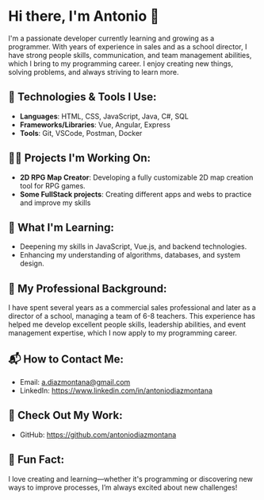 # Hi there, I'm Antonio 👋

I'm a passionate developer currently learning and growing as a programmer. With years of experience in sales and as a school director, I have strong people skills, communication, and team management abilities, which I bring to my programming career. I enjoy creating new things, solving problems, and always striving to learn more.

## 🚀 Technologies & Tools I Use:
- **Languages**: HTML, CSS, JavaScript, Java, C#, SQL
- **Frameworks/Libraries**: Vue, Angular, Express
- **Tools**: Git, VSCode, Postman, Docker

## 🧑‍💻 Projects I'm Working On:
- **2D RPG Map Creator**: Developing a fully customizable 2D map creation tool for RPG games.
- **Some FullStack projects**: Creating different apps and webs to practice and improve my skills

## 🌱 What I'm Learning:
- Deepening my skills in JavaScript, Vue.js, and backend technologies.
- Enhancing my understanding of algorithms, databases, and system design.

## 💼 My Professional Background:
I have spent several years as a commercial sales professional and later as a director of a school, managing a team of 6-8 teachers. This experience has helped me develop excellent people skills, leadership abilities, and event management expertise, which I now apply to my programming career.

## 📬 How to Contact Me:
- Email: a.diazmontana@gmail.com
- LinkedIn: https://www.linkedin.com/in/antoniodiazmontana

## 🌟 Check Out My Work:
- GitHub: https://github.com/antoniodiazmontana

## 🎯 Fun Fact:
I love creating and learning—whether it's programming or discovering new ways to improve processes, I’m always excited about new challenges!
